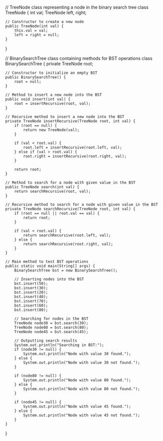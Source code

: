 // TreeNode class representing a node in the binary search tree
class TreeNode {
    int val;
    TreeNode left, right;

    // Constructor to create a new node
    public TreeNode(int val) {
        this.val = val;
        left = right = null;
    }
}


// BinarySearchTree class containing methods for BST operations
class BinarySearchTree {
    private TreeNode root;

    // Constructor to initialize an empty BST
    public BinarySearchTree() {
        root = null;
    }

    // Method to insert a new node into the BST
    public void insert(int val) {
        root = insertRecursive(root, val);
    }

    // Recursive method to insert a new node into the BST
    private TreeNode insertRecursive(TreeNode root, int val) {
        if (root == null) {
            return new TreeNode(val);
        }

        if (val < root.val) {
            root.left = insertRecursive(root.left, val);
        } else if (val > root.val) {
            root.right = insertRecursive(root.right, val);
        }

        return root;
    }

    // Method to search for a node with given value in the BST
    public TreeNode search(int val) {
        return searchRecursive(root, val);
    }

    // Recursive method to search for a node with given value in the BST
    private TreeNode searchRecursive(TreeNode root, int val) {
        if (root == null || root.val == val) {
            return root;
        }

        if (val < root.val) {
            return searchRecursive(root.left, val);
        } else {
            return searchRecursive(root.right, val);
        }
    }

    // Main method to test BST operations
    public static void main(String[] args) {
        BinarySearchTree bst = new BinarySearchTree();

        // Inserting nodes into the BST
        bst.insert(50);
        bst.insert(30);
        bst.insert(20);
        bst.insert(40);
        bst.insert(70);
        bst.insert(60);
        bst.insert(80);

        // Searching for nodes in the BST
        TreeNode node30 = bst.search(30);
        TreeNode node80 = bst.search(80);
        TreeNode node45 = bst.search(45);

        // Outputting search results
        System.out.println("Searching in BST:");
        if (node30 != null) {
            System.out.println("Node with value 30 found.");
        } else {
            System.out.println("Node with value 30 not found.");
        }

        if (node80 != null) {
            System.out.println("Node with value 80 found.");
        } else {
            System.out.println("Node with value 80 not found.");
        }

        if (node45 != null) {
            System.out.println("Node with value 45 found.");
        } else {
            System.out.println("Node with value 45 not found.");
        }
    }
}
